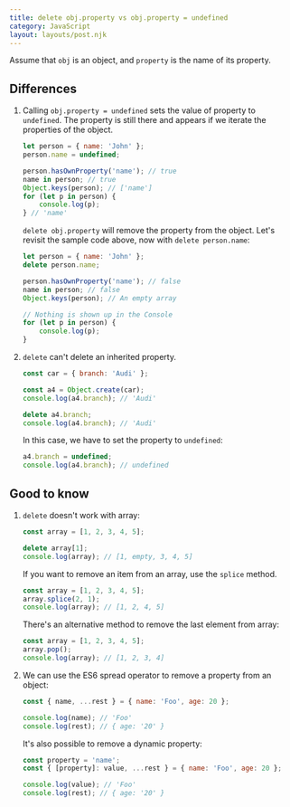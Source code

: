 ```yaml
---
title: delete obj.property vs obj.property = undefined
category: JavaScript
layout: layouts/post.njk
---
```


Assume that `obj` is an object, and `property` is the name of its property.

## Differences

1. Calling `obj.property = undefined` sets the value of property to `undefined`. The property is still there and appears if we iterate the properties of the object.

    ```js
    let person = { name: 'John' };
    person.name = undefined;

    person.hasOwnProperty('name'); // true
    name in person; // true
    Object.keys(person); // ['name']
    for (let p in person) {
        console.log(p);
    } // 'name'
    ```

    `delete obj.property` will remove the property from the object. Let's revisit the sample code above, now with `delete person.name`:

    ```js
    let person = { name: 'John' };
    delete person.name;

    person.hasOwnProperty('name'); // false
    name in person; // false
    Object.keys(person); // An empty array

    // Nothing is shown up in the Console
    for (let p in person) {
        console.log(p);
    }
    ```

2. `delete` can't delete an inherited property.

    ```js
    const car = { branch: 'Audi' };

    const a4 = Object.create(car);
    console.log(a4.branch); // 'Audi'

    delete a4.branch;
    console.log(a4.branch); // 'Audi'
    ```

    In this case, we have to set the property to `undefined`:

    ```js
    a4.branch = undefined;
    console.log(a4.branch); // undefined
    ```

## Good to know

1. `delete` doesn't work with array:

    ```js
    const array = [1, 2, 3, 4, 5];

    delete array[1];
    console.log(array); // [1, empty, 3, 4, 5]
    ```

    If you want to remove an item from an array, use the `splice` method.

    ```js
    const array = [1, 2, 3, 4, 5];
    array.splice(2, 1);
    console.log(array); // [1, 2, 4, 5]
    ```

    There's an alternative method to remove the last element from array:

    ```js
    const array = [1, 2, 3, 4, 5];
    array.pop();
    console.log(array); // [1, 2, 3, 4]
    ```

2. We can use the ES6 spread operator to remove a property from an object:

    ```js
    const { name, ...rest } = { name: 'Foo', age: 20 };

    console.log(name); // 'Foo'
    console.log(rest); // { age: '20' }
    ```

    It's also possible to remove a dynamic property:

    ```js
    const property = 'name';
    const { [property]: value, ...rest } = { name: 'Foo', age: 20 };

    console.log(value); // 'Foo'
    console.log(rest); // { age: '20' }
    ```
